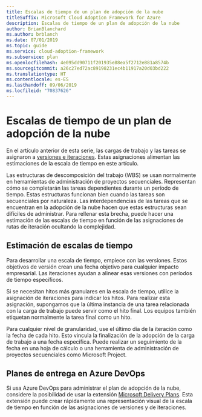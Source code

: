 ```yaml
---
title: Escalas de tiempo de un plan de adopción de la nube
titleSuffix: Microsoft Cloud Adoption Framework for Azure
description: Escalas de tiempo de un plan de adopción de la nube
author: BrianBlanchard
ms.author: brblanch
ms.date: 07/01/2019
ms.topic: guide
ms.service: cloud-adoption-framework
ms.subservice: plan
ms.openlocfilehash: 4e095dd90711f201935e88ea5f2712e881a8574b
ms.sourcegitcommit: a26c27ed72ac89198231ec4b11917a20d03bd222
ms.translationtype: HT
ms.contentlocale: es-ES
ms.lasthandoff: 09/06/2019
ms.locfileid: "70837626"
---
```

# <a name="timelines-in-a-cloud-adoption-plan"></a>Escalas de tiempo de un plan de adopción de la nube

En el artículo anterior de esta serie, las cargas de trabajo y las tareas se asignaron a [versiones e iteraciones](./iteration-paths.md). Estas asignaciones alimentan las estimaciones de la escala de tiempo en este artículo.

Las estructuras de descomposición del trabajo (WBS) se usan normalmente en herramientas de administración de proyectos secuenciales. Representan cómo se completarán las tareas dependientes durante un período de tiempo. Estas estructuras funcionan bien cuando las tareas son secuenciales por naturaleza. Las interdependencias de las tareas que se encuentran en la adopción de la nube hacen que estas estructuras sean difíciles de administrar. Para rellenar esta brecha, puede hacer una estimación de las escalas de tiempo en función de las asignaciones de rutas de iteración ocultando la complejidad.

## <a name="estimate-timelines"></a>Estimación de escalas de tiempo

Para desarrollar una escala de tiempo, empiece con las versiones. Estos objetivos de versión crean una fecha objetivo para cualquier impacto empresarial. Las iteraciones ayudan a alinear esas versiones con períodos de tiempo específicos.

Si se necesitan hitos más granulares en la escala de tiempo, utilice la asignación de iteraciones para indicar los hitos. Para realizar esta asignación, supongamos que la última instancia de una tarea relacionada con la carga de trabajo puede servir como el hito final. Los equipos también etiquetan normalmente la tarea final como un hito.

Para cualquier nivel de granularidad, use el último día de la iteración como la fecha de cada hito. Esto vincula la finalización de la adopción de la carga de trabajo a una fecha específica. Puede realizar un seguimiento de la fecha en una hoja de cálculo o una herramienta de administración de proyectos secuenciales como Microsoft Project.

## <a name="delivery-plans-in-azure-devops"></a>Planes de entrega en Azure DevOps

Si usa Azure DevOps para administrar el plan de adopción de la nube, considere la posibilidad de usar la extensión [Microsoft Delivery Plans](https://marketplace.visualstudio.com/items?itemName=ms.vss-plans). Esta extensión puede crear rápidamente una representación visual de la escala de tiempo en función de las asignaciones de versiones y de iteraciones.
